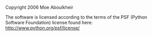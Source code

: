 Copyright 2006 Moe Aboulkheir

The software is licensed according to the terms of the PSF (Python Software Foundation) license found here: http://www.python.org/psf/license/